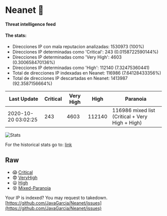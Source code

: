 # Neanet :hocho:
#### Threat intelligence feed
#### The stats:

- Direcciones IP con mala reputacion analizadas: 1530973 (100%)
- Direcciones IP determinadas como 'Critical':  243 (0.0158722590144%)
- Direcciones IP determinadas como 'Very High':  4603 (0.300658470136%)
- Direcciones IP determinadas como 'High':  112140 (7.32475360441)
- Total de direcciones IP indexadas en Neanet:  116986 (7.64128433356%)
- Total de direcciones IP descartadas en Neanet:  1413987 (92.3587156664%)

| Last Update | Critical | Very High | High | Paranoia |
| --- | --- | --- | --- | --- |
| 2020-10-20 03:02:25 | 243 | 4603 | 112140 | 116986 mixed list (Critical + Very High + High)|

![Stats](https://docs.google.com/spreadsheets/d/e/2PACX-1vSnaNMIXVabIpDJjufMlzH7poXnshF3mgd8Is1g9ytUEzVsP5my4Trn8f-xkoLLQ38xpL3HtmUexLo6/pubchart?oid=501124687&format=image)

For the historical stats go to: [link](/stats.csv)
## Raw
- :scream: [Critical](https://raw.githubusercontent.com/JavaGarcia/Neanet/master/blacklists/neanet_critical.txt)
- :fearful: [VeryHigh](https://raw.githubusercontent.com/JavaGarcia/Neanet/master/blacklists/neanet_veryHigh.txtt)
- :frowning: [High](https://raw.githubusercontent.com/JavaGarcia/Neanet/master/blacklists/neanet_high.txt)
- :dizzy_face: [Mixed-Paranoia](https://raw.githubusercontent.com/JavaGarcia/Neanet/master/blacklists/neanet_all.txt)


Your IP is indexed? You may request to takedown. [https://github.com/JavaGarcia/Neanet/issues](https://github.com/JavaGarcia/Neanet/issues)































































































































































































































































































































































































































































































































































































































































































































































































































































































































































































































































































































































































































































































































































































































































































































































































